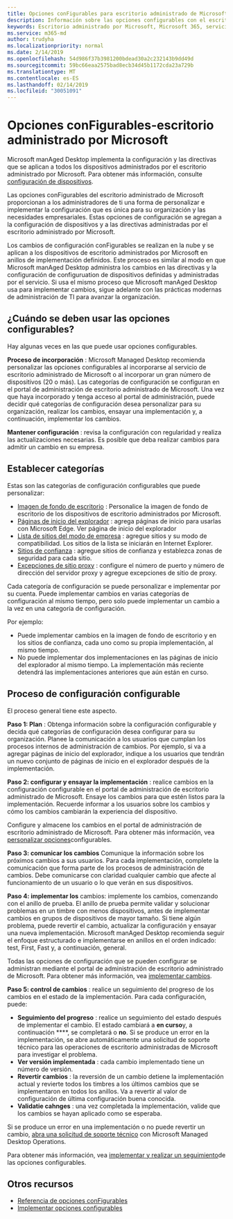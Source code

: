 ```yaml
---
title: Opciones conFigurables para escritorio administrado de Microsoft
description: Información sobre las opciones configurables con el escritorio administrado de Microsoft
keywords: Escritorio administrado por Microsoft, Microsoft 365, servicio, documentación, configuración, configuración configurable
ms.service: m365-md
author: trudyha
ms.localizationpriority: normal
ms.date: 2/14/2019
ms.openlocfilehash: 54d986f37b3981200bdead30a2c232143b9dd49d
ms.sourcegitcommit: 59bc66eaa2575bad8ecb34d45b1172cda23a729b
ms.translationtype: MT
ms.contentlocale: es-ES
ms.lasthandoff: 02/14/2019
ms.locfileid: "30051091"
---
```

# <a name="configurable-settings---microsoft-managed-desktop"></a>Opciones conFigurables-escritorio administrado por Microsoft

Microsoft manAged Desktop implementa la configuración y las directivas que se aplican a todos los dispositivos administrados por el escritorio administrado por Microsoft. Para obtener más información, consulte [configuración de dispositivos](../service-description/device-policies.md).

Las opciones conFigurables del escritorio administrado de Microsoft proporcionan a los administradores de ti una forma de personalizar e implementar la configuración que es única para su organización y las necesidades empresariales. Estas opciones de configuración se agregan a la configuración de dispositivos y a las directivas administradas por el escritorio administrado por Microsoft.  

Los cambios de configuración conFigurables se realizan en la nube y se aplican a los dispositivos de escritorio administrados por Microsoft en anillos de implementación definidos. Este proceso es similar al modo en que Microsoft manAged Desktop administra los cambios en las directivas y la configuración de configuruation de dispositivos definidas y administradas por el servicio. Si usa el mismo proceso que Microsoft manAged Desktop usa para implementar cambios, sigue adelante con las prácticas modernas de administración de TI para avanzar la organización.

## <a name="when-to-use-configurable-settings"></a>¿Cuándo se deben usar las opciones configurables?

Hay algunas veces en las que puede usar opciones configurables. 

**Proceso de incorporación** : Microsoft Managed Desktop recomienda personalizar las opciones configurables al incorporarse al servicio de escritorio administrado de Microsoft o al incorporar un gran número de dispositivos (20 o más). Las categorías de configuración se configuran en el portal de administración de escritorio administrado de Microsoft. Una vez que haya incorporado y tenga acceso al portal de administración, puede decidir qué categorías de configuración desea personalizar para su organización, realizar los cambios, ensayar una implementación y, a continuación, implementar los cambios.

**Mantener configuración** : revisa la configuración con regularidad y realiza las actualizaciones necesarias. Es posible que deba realizar cambios para admitir un cambio en su empresa.   

## <a name="setting-categories"></a>Establecer categorías

Estas son las categorías de configuración configurables que puede personalizar:
- [Imagen de fondo de escritorio](config-setting-ref.md#desktop-background-picture) : Personalice la imagen de fondo de escritorio de los dispositivos de escritorio administrados por Microsoft. 
- [Páginas de inicio del explorador](config-setting-ref.md#browser-start-pages) : agrega páginas de inicio para usarlas con Microsoft Edge. Ver página de inicio del explorador
- [Lista de sitios del modo de empresa](config-setting-ref.md#enterprise-mode-site-list-location) : agregue sitios y su modo de compatibilidad. Los sitios de la lista se iniciarán en Internet Explorer. 
- [Sitios de confianza](config-setting-ref.md#trusted-sites) : agregue sitios de confianza y establezca zonas de seguridad para cada sitio. 
- [Excepciones de sitio proxy](config-setting-ref.md#proxy) : configure el número de puerto y número de dirección del servidor proxy y agregue excepciones de sitio de proxy.

Cada categoría de configuración se puede personalizar e implementar por su cuenta. Puede implementar cambios en varias categorías de configuración al mismo tiempo, pero solo puede implementar un cambio a la vez en una categoría de configuración.

Por ejemplo:
- Puede implementar cambios en la imagen de fondo de escritorio y en los sitios de confianza, cada uno como su propia implementación, al mismo tiempo. 
- No puede implementar dos implementaciones en las páginas de inicio del explorador al mismo tiempo. La implementación más reciente detendrá las implementaciones anteriores que aún están en curso.

## <a name="configurable-setting-process"></a>Proceso de configuración configurable

El proceso general tiene este aspecto. 

**Paso 1: Plan** : Obtenga información sobre la configuración configurable y decida qué categorías de configuración desea configurar para su organización. Planee la comunicación a los usuarios que cumplan los procesos internos de administración de cambios. Por ejemplo, si va a agregar páginas de inicio del explorador, indique a los usuarios que tendrán un nuevo conjunto de páginas de inicio en el explorador después de la implementación.  

**Paso 2: configurar y ensayar la implementación** : realice cambios en la configuración configurable en el portal de administración de escritorio administrado de Microsoft. Ensaye los cambios para que estén listos para la implementación. Recuerde informar a los usuarios sobre los cambios y cómo los cambios cambiarán la experiencia del dispositivo.   

Configure y almacene los cambios en el portal de administración de escritorio administrado de Microsoft. Para obtener más información, vea [personalizar opciones](config-setting-ref.md)configurables. 

**Paso 3: comunicar los cambios** Comunique la información sobre los próximos cambios a sus usuarios. Para cada implementación, complete la comunicación que forma parte de los procesos de administración de cambios. Debe comunicarse con claridad cualquier cambio que afecte al funcionamiento de un usuario o lo que verán en sus dispositivos.

**Paso 4: implementar los** cambios: implemente los cambios, comenzando con el anillo de prueba. El anillo de prueba permite validar y solucionar problemas en un timbre con menos dispositivos, antes de implementar cambios en grupos de dispositivos de mayor tamaño. Si tiene algún problema, puede revertir el cambio, actualizar la configuración y ensayar una nueva implementación. Microsoft manAged Desktop recomienda seguir el enfoque estructurado e implementarse en anillos en el orden indicado: test, First, Fast y, a continuación, general.   

Todas las opciones de configuración que se pueden configurar se administran mediante el portal de administración de escritorio administrado de Microsoft. Para obtener más información, vea [implementar cambios](config-setting-deploy.md). 

**Paso 5: control de cambios** : realice un seguimiento del progreso de los cambios en el estado de la implementación. Para cada configuración, puede:
- **Seguimiento del progreso** : realice un seguimiento del estado después de implementar el cambio. El estado cambiará a **en curso**y, a continuación ****, se completará o **no**. Si se produce un error en la implementación, se abre automáticamente una solicitud de soporte técnico para las operaciones de escritorio administradas de Microsoft para investigar el problema.  
- **Ver versión implementada** : cada cambio implementado tiene un número de versión.
- **Revertir cambios** : la reversión de un cambio detiene la implementación actual y revierte todos los timbres a los últimos cambios que se implementaron en todos los anillos. Va a revertir al valor de configuración de última configuración buena conocida.
- **Validatie cahnges** : una vez completada la implementación, valide que los cambios se hayan aplicado como se esperaba.  

Si se produce un error en una implementación o no puede revertir un cambio, [abra una solicitud de soporte técnico](admin-support.md) con Microsoft Managed Desktop Operations. 

Para obtener más información, vea [implementar y realizar un seguimiento](config-setting-deploy.md)de las opciones configurables.

## <a name="additional-resources"></a>Otros recursos
- [Referencia de opciones conFigurables](config-setting-ref.md) 
- [Implementar opciones configurables](config-setting-deploy.md) 